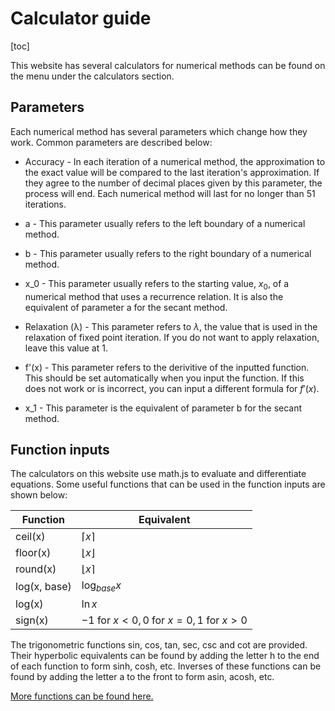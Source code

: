 # Calculator guide

[toc]

This website has several calculators for numerical methods can be found on the menu under the calculators section.

## Parameters

Each numerical method has several parameters which change how they work. Common parameters are described below:

* Accuracy - In each iteration of a numerical method, the approximation to the exact value will be compared to the last iteration's approximation. If they agree to the number of decimal places given by this parameter, the process will end. Each numerical method will last for no longer than 51 iterations.

* a - This parameter usually refers to the left boundary of a numerical method.

* b - This parameter usually refers to the right boundary of a numerical method.

* x_0 - This parameter usually refers to the starting value, $x_0$, of a numerical method that uses a recurrence relation. It is also the equivalent of parameter a for the secant method.

* Relaxation (λ) - This parameter refers to $\lambda$, the value that is used in the relaxation of fixed point iteration. If you do not want to apply relaxation, leave this value at 1.

* f'(x) - This parameter refers to the derivitive of the inputted function. This should be set automatically when you input the function. If this does not work or is incorrect, you can input a different formula for $f'(x)$.

* x_1 - This parameter is the equivalent of parameter b for the secant method.

## Function inputs

The calculators on this website use math.js to evaluate and differentiate equations. Some useful functions that can be used in the function inputs are shown below:

| Function | Equivalent |
| - | - |
| ceil(x) | $\left \lceil{x}\right \rceil$ |
| floor(x) | $\left \lfloor{x}\right \rfloor$ |
| round(x) | $\left \lfloor{x}\right \rceil$ |
| log(x, base) | $\log_{base} x$ |
| log(x) | $\ln x$ |
| sign(x) | $-1 \text{ for } x < 0, 0 \text{ for } x = 0, 1 \text{ for } x > 0$ |

The trigonometric functions sin, cos, tan, sec, csc and cot are provided. Their hyperbolic equivalents can be found by adding the letter h to the end of each function to form sinh, cosh, etc. Inverses of these functions can be found by adding the letter a to the front to form asin, acosh, etc.

[More functions can be found here.](https://mathjs.org/docs/reference/functions.html)
